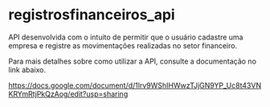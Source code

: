 # registrosfinanceiros_api

API desenvolvida com o intuito de permitir que o usuário cadastre uma empresa e registre as movimentações realizadas no setor financeiro.

Para mais detalhes sobre como utilizar a API, consulte a documentação no link abaixo.

https://docs.google.com/document/d/1lrv9WShIHWwzTJjGN9YP_Uc8t43VNKRYmRtjPkQzAog/edit?usp=sharing
